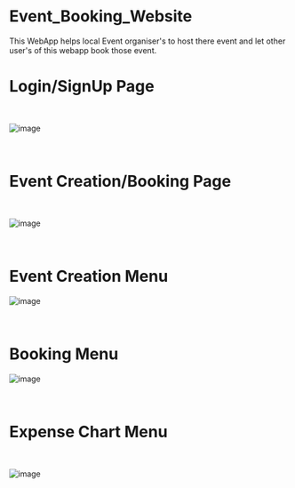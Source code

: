 # Event_Booking_Website
This WebApp helps local Event organiser's to host there event and let other user's of this webapp book those event.

<h1><b>Login/SignUp Page</b></h1>

<br>

![image](https://github.com/starkrogers07/Event_Booking_Website/assets/77605883/9ef32798-4dfe-40e8-841a-31e6392dee90)

<br>

<h1><b>Event Creation/Booking Page</b></h1>

<br>

![image](https://github.com/starkrogers07/Event_Booking_Website/assets/77605883/77728cab-f5e7-4626-acb1-375f7d4a7666)

<br>

<h1><b>Event Creation Menu</b></h1>

![image](https://github.com/starkrogers07/Event_Booking_Website/assets/77605883/f9c3830f-2d41-491f-a5af-f0afe3e56ad7)

<br>

<h1><b>Booking Menu</b></h1>

![image](https://github.com/starkrogers07/Event_Booking_Website/assets/77605883/aac94f31-d5b1-4ef9-b5df-52c5fe080b59)

<br>

<h1><b>Expense Chart Menu</b></h1>

<br>

![image](https://github.com/starkrogers07/Event_Booking_Website/assets/77605883/e97eb93a-ae8e-44be-a480-ba526c980ad5)

